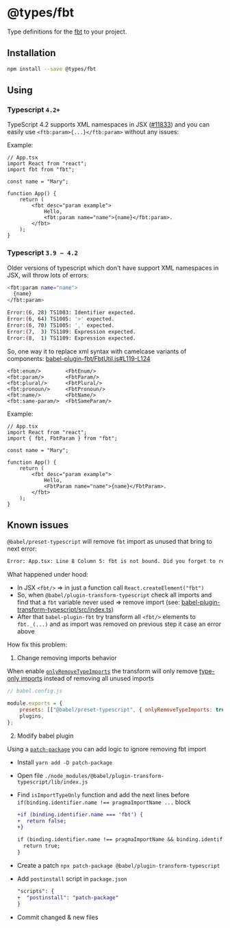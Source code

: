 # @types/fbt

Type definitions for the [fbt](https://www.npmjs.com/package/@types/fbt) to your project.

## Installation

```bash
npm install --save @types/fbt
```

## Using

### Typescript `4.2+`

TypeScript 4.2 supports XML namespaces in JSX ([#11833](https://github.com/microsoft/TypeScript/issues/11833)) and you can easily use `<ftb:param>{...}</ftb:param>` without any issues:

Example:

```tsx
// App.tsx
import React from "react";
import fbt from "fbt";

const name = "Mary";

function App() {
    return (
        <fbt desc="param example">
            Hello,
            <fbt:param name="name">{name}</fbt:param>.
        </fbt>
    );
}
```

### Typescript `3.9 − 4.2`

Older versions of typescript which don't have support XML namespaces in JSX, will throw lots of errors:

```bash
<fbt:param name="name">
  {name}
</fbt:param>

Error:(6, 28) TS1003: Identifier expected.
Error:(6, 64) TS1005: '>' expected.
Error:(6, 70) TS1005: ',' expected.
Error:(7,  3) TS1109: Expression expected.
Error:(8,  1) TS1109: Expression expected.
```

So, one way it to replace xml syntax with camelcase variants of components: [babel-plugin-fbt/FbtUtil.js#L119-L124](https://github.com/facebook/fbt/blob/ec2a5ee7c471dee9030e04897fd4c51a15b29c07/packages/babel-plugin-fbt/src/FbtUtil.js#L119-L124)

```tsx
<fbt:enum/>        <FbtEnum/>
<fbt:param/>       <FbtParam/>
<fbt:plural/>      <FbtPlural/>
<fbt:pronoun/>     <FbtPronoun/>
<fbt:name/>        <FbtName/>
<fbt:same-param/>  <FbtSameParam/>
```

Example:

```tsx
// App.tsx
import React from "react";
import { fbt, FbtParam } from "fbt";

const name = "Mary";

function App() {
    return (
        <fbt desc="param example">
            Hello,
            <FbtParam name="name">{name}</FbtParam>.
        </fbt>
    );
}
```

## Known issues

`@babel/preset-typescript` will remove `fbt` import as unused that bring to next error:

```bash
Error: App.tsx: Line 8 Column 5: fbt is not bound. Did you forget to require('fbt')?
```

What happened under hood:

-   In JSX `<fbt/>` => in just a function call `React.createElement("fbt")`
-   So, when `@babel/plugin-transform-typescript` check all imports and find that a `fbt` variable never used => remove import (see: [babel-plugin-transform-typescript/src/index.ts](https://github.com/babel/babel/blob/0ca601a86f9c3bf041bf6897d61324ddcc9553aa/packages/babel-plugin-transform-typescript/src/index.ts#L256-L269))
-   After that `babel-plugin-fbt` try transform all `<fbt/>` elements to `fbt._(...)` and as import was removed on previous step it case an error above

How fix this problem:

1. Change removing imports behavior

When enable [`onlyRemoveTypeImports`](https://babeljs.io/docs/en/babel-preset-typescript#onlyremovetypeimports) the transform will only remove [type-only imports](https://www.typescriptlang.org/docs/handbook/release-notes/typescript-3-8.html#type-only-imports-exports) instead of removing all unused imports

```js
// babel.config.js

module.exports = {
    presets: [["@babel/preset-typescript", { onlyRemoveTypeImports: true }]],
    plugins,
};
```

2. Modify babel plugin

Using a [`patch-package`](https://www.npmjs.com/package/patch-package) you can add logic to ignore removing fbt import

-   Install `yarn add -D patch-package`
-   Open file `./node_modules/@babel/plugin-transform-typescript/lib/index.js`
-   Find `isImportTypeOnly` function and add the next lines before `if(binding.identifier.name !== pragmaImportName ...` block

    ```diff
    +if (binding.identifier.name === 'fbt') {
    +  return false;
    +}

    if (binding.identifier.name !== pragmaImportName && binding.identifier.name !== pragmaFragImportName) {
      return true;
    }
    ```

-   Create a patch `npx patch-package @babel/plugin-transform-typescript`
-   Add `postinstall` script in `package.json`
    ```diff
    "scripts": {
    +  "postinstall": "patch-package"
    }
    ```
-   Commit changed & new files
